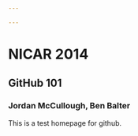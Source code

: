 ```yaml
---

---
```

# NICAR 2014

## GitHub 101

### Jordan McCullough, Ben Balter

This is a test homepage for github.
